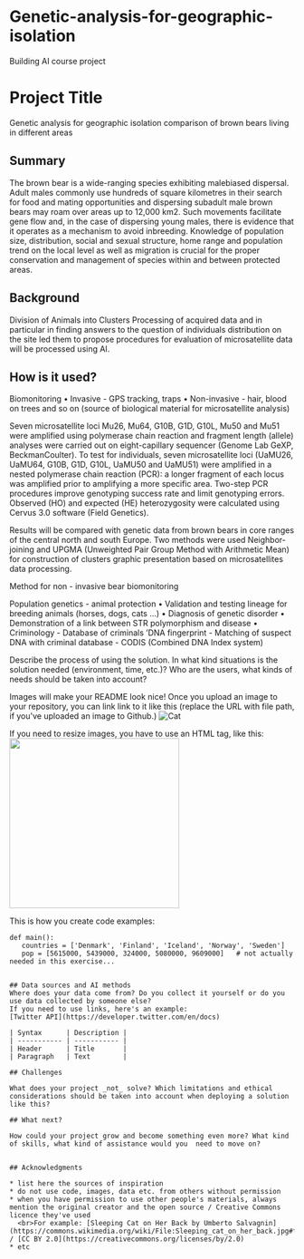 # Genetic-analysis-for-geographic-isolation

Building AI course project

# Project Title

Genetic analysis for geographic isolation comparison of brown bears living in different areas

## Summary

The brown bear is a wide-ranging species exhibiting malebiased dispersal. Adult males commonly use hundreds of square kilometres in their search for food and mating opportunities and dispersing subadult male brown bears may roam over areas up to 12,000 km2. Such movements facilitate gene flow and, in the case of dispersing young males, there is evidence that it operates as a mechanism to avoid inbreeding. Knowledge of population size, distribution, social and sexual structure, home range and population trend on the local level as well as migration is crucial for the proper conservation and management of species within and between protected areas. 


## Background

Division of Animals into Clusters
Processing of acquired data and in particular in finding answers to the question of individuals distribution on the
site led them to propose procedures for evaluation of microsatellite data will be processed using AI. 


## How is it used?

Biomonitoring
• Invasive - GPS tracking, traps
• Non-invasive - hair, blood on trees and so on (source of biological material for microsatellite analysis)

Seven microsatellite loci Mu26, Mu64, G10B, G1D, G10L, Mu50 and Mu51 were amplified using polymerase chain reaction and fragment length (allele) analyses were carried out on eight-capillary sequencer (Genome Lab GeXP, BeckmanCoulter). To test for individuals, seven microsatellite loci (UaMU26, UaMU64, G10B, G1D, G10L, UaMU50 and UaMU51) were amplified in a nested polymerase chain reaction (PCR): a longer fragment of each locus was amplified prior to amplifying a more specific area. Two-step PCR procedures improve genotyping success rate and limit genotyping errors. Observed (HO) and expected (HE) heterozygosity were calculated using Cervus 3.0 software (Field Genetics). 

Results will be compared with genetic data from brown bears in core ranges of the central north and south Europe.
Two methods were used Neighbor-joining and UPGMA (Unweighted Pair Group Method with Arithmetic Mean) for construction of clusters graphic presentation based on microsatellites data processing.

Method for non - invasive bear biomonitoring

Population genetics - animal protection
• Validation and testing lineage for breeding animals (horses, dogs, cats ...)
• Diagnosis of genetic disorder
• Demonstration of a link between STR polymorphism and disease
• Criminology - Database of criminals ’DNA fingerprint - Matching of suspect DNA with criminal database - CODIS (Combined DNA Index system)



Describe the process of using the solution. In what kind situations is the solution needed (environment, time, etc.)? Who are the users, what kinds of needs should be taken into account?

Images will make your README look nice!
Once you upload an image to your repository, you can link link to it like this (replace the URL with file path, if you've uploaded an image to Github.)
![Cat](https://upload.wikimedia.org/wikipedia/commons/5/5e/Sleeping_cat_on_her_back.jpg)

If you need to resize images, you have to use an HTML tag, like this:
<img src="https://upload.wikimedia.org/wikipedia/commons/5/5e/Sleeping_cat_on_her_back.jpg" width="300">

This is how you create code examples:
```
def main():
   countries = ['Denmark', 'Finland', 'Iceland', 'Norway', 'Sweden']
   pop = [5615000, 5439000, 324000, 5080000, 9609000]   # not actually needed in this exercise...


## Data sources and AI methods
Where does your data come from? Do you collect it yourself or do you use data collected by someone else?
If you need to use links, here's an example:
[Twitter API](https://developer.twitter.com/en/docs)

| Syntax      | Description |
| ----------- | ----------- |
| Header      | Title       |
| Paragraph   | Text        |

## Challenges

What does your project _not_ solve? Which limitations and ethical considerations should be taken into account when deploying a solution like this?

## What next?

How could your project grow and become something even more? What kind of skills, what kind of assistance would you  need to move on? 


## Acknowledgments

* list here the sources of inspiration 
* do not use code, images, data etc. from others without permission
* when you have permission to use other people's materials, always mention the original creator and the open source / Creative Commons licence they've used
  <br>For example: [Sleeping Cat on Her Back by Umberto Salvagnin](https://commons.wikimedia.org/wiki/File:Sleeping_cat_on_her_back.jpg#filelinks) / [CC BY 2.0](https://creativecommons.org/licenses/by/2.0)
* etc
